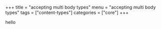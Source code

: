 +++
title = "accepting multi body types"
menu = "accepting multi body types"
tags = ["content-types"]
categories = ["core"]
+++

hello
